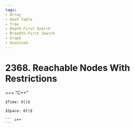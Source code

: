 ```yaml
---
tags:
- Array
- Hash Table
- Tree
- Depth-First Search
- Breadth-First Search
- Graph
- Unsolved
---
```



# 2368. Reachable Nodes With Restrictions

=== "C++"

    $Time: O()$

    $Space: O()$

    ``` c++
    ```